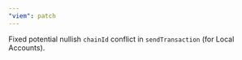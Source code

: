 ```yaml
---
"viem": patch
---
```


Fixed potential nullish `chainId` conflict in `sendTransaction` (for Local Accounts).

